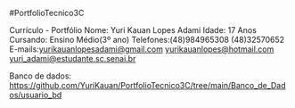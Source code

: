 
#PortfolioTecnico3C

Currículo - Portfólio
Nome: Yuri Kauan Lopes Adami
Idade: 17 Anos
Cursando: Ensino Médio(3º ano)
Telefones:(48)984965308
 (48)32570652
E-mails:yurikauanlopesadami@gmail.com
yurikauanlopes@hotmail.com
yuri_adami@estudante.sc.senai.br

Banco de dados: https://github.com/YuriKauan/PortfolioTecnico3C/tree/main/Banco_de_Dados/usuario_bd

